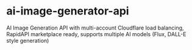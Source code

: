 # ai-image-generator-api
AI Image Generation API with multi-account Cloudflare load balancing, RapidAPI marketplace ready, supports multiple AI models (Flux, DALL-E style generation)

